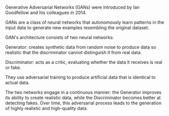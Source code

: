 Generative Adversarial Networks (GANs) were introduced by Ian Goodfellow and his colleagues in 2014.

GANs are a class of neural networks that autonomously learn patterns in the input data to generate new examples resembling the original dataset.

GAN's architecture consists of two neural networks:

Generator: creates synthetic data from random noise to produce data so realistic that the discriminator cannot distinguish it from real data.

Discriminator: acts as a critic, evaluating whether the data it receives is real or fake.

They use adversarial training to produce artificial data that is identical to actual data.

The two networks engage in a continuous manner: the Generator improves its ability to create realistic data, while the Discriminator becomes better at detecting fakes. Over time, this adversarial process leads to the generation of highly realistic and high-quality data.


